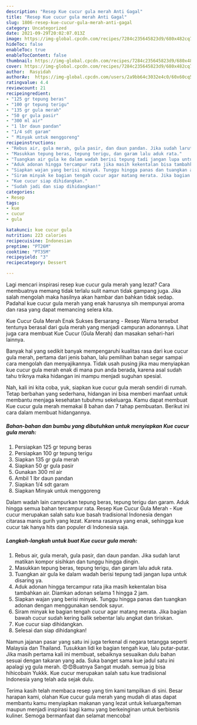```yaml
---
description: "Resep Kue cucur gula merah Anti Gagal"
title: "Resep Kue cucur gula merah Anti Gagal"
slug: 1806-resep-kue-cucur-gula-merah-anti-gagal
category: Uncategorized
date: 2021-09-29T20:02:07.013Z
image: https://img-global.cpcdn.com/recipes/7284c235645823d9/680x482cq70/kue-cucur-gula-merah-foto-resep-utama.jpg
hideToc: false
enableToc: true
enableTocContent: false
thumbnail: https://img-global.cpcdn.com/recipes/7284c235645823d9/680x482cq70/kue-cucur-gula-merah-foto-resep-utama.jpg
cover: https://img-global.cpcdn.com/recipes/7284c235645823d9/680x482cq70/kue-cucur-gula-merah-foto-resep-utama.jpg
author:  Rasyidah
authorAv:  https://img-global.cpcdn.com/users/2a9bb64c3032e4c0/60x60cq50/avatar.jpg
ratingvalue: 4.4
reviewcount: 21
recipeingredient:
- "125 gr tepung beras"
- "100 gr tepung terigu"
- "135 gr gula merah"
- "50 gr gula pasir"
- "300 ml air"
- "1 lbr daun pandan"
- "1/4 sdt garam"
- " Minyak untuk menggoreng"
recipeinstructions:
- "Rebus air, gula merah, gula pasir, dan daun pandan. Jika sudah larut matikan kompor sisihkan dan tunggu hingga dingin."
- "Masukkan tepung beras, tepung terigu, dan garam lalu aduk rata."
- "Tuangkan air gula ke dalam wadah berisi tepung tadi jangan lupa untuk disaring ya."
- "Aduk adonan hingga tercampur rata jika masih kekentalan bisa tambahkan air. Diamkan adonan selama 1 hingga 2 jam."
- "Siapkan wajan yang berisi minyak. Tunggu hingga panas dan tuangkan adonan dengan menggunakan sendok sayur."
- "Siram minyak ke bagian tengah cucur agar matang merata. Jika bagian bawah cucur sudah kering balik sebentar lalu angkat dan tiriskan."
- "Kue cucur siap dihidangkan."
- "Sudah jadi dan siap dihidangkan!"
categories:
- Resep
tags:
- kue
- cucur
- gula

katakunci: kue cucur gula 
nutrition: 223 calories
recipecuisine: Indonesian
preptime: "PT26M"
cooktime: "PT35M"
recipeyield: "3"
recipecategory: Dessert

---
```



Lagi mencari inspirasi resep kue cucur gula merah yang lezat? Cara membuatnya memang tidak terlalu sulit namun tidak gampang juga. Jika salah mengolah maka hasilnya akan hambar dan bahkan tidak sedap. Padahal kue cucur gula merah yang enak harusnya sih mempunyai aroma dan rasa yang dapat memancing selera kita.


Kue Cucur Gula Merah Enak Sukses Bersarang - Resep Warna tersebut tentunya berasal dari gula merah yang menjadi campuran adonannya. Lihat juga cara membuat Kue Cucur (Gula Merah) dan masakan sehari-hari lainnya.

Banyak hal yang sedikit banyak mempengaruhi kualitas rasa dari kue cucur gula merah, pertama dari jenis bahan, lalu pemilihan bahan segar sampai cara mengolah dan menyajikannya. Tidak usah pusing jika mau menyiapkan kue cucur gula merah enak di mana pun anda berada, karena asal sudah tahu triknya maka hidangan ini mampu menjadi suguhan spesial.


Nah, kali ini kita coba, yuk, siapkan kue cucur gula merah sendiri di rumah. Tetap berbahan yang sederhana, hidangan ini bisa memberi manfaat untuk membantu menjaga kesehatan tubuhmu sekeluarga. Kamu dapat membuat Kue cucur gula merah memakai 8 bahan dan 7 tahap pembuatan. Berikut ini cara dalam membuat hidangannya.

<!--inarticleads1-->

##### Bahan-bahan dan bumbu yang dibutuhkan untuk menyiapkan Kue cucur gula merah:

1. Persiapkan 125 gr tepung beras
1. Persiapkan 100 gr tepung terigu
1. Siapkan 135 gr gula merah
1. Siapkan 50 gr gula pasir
1. Gunakan 300 ml air
1. Ambil 1 lbr daun pandan
1. Siapkan 1/4 sdt garam
1. Siapkan  Minyak untuk menggoreng


Dalam wadah lain campurkan tepung beras, tepung terigu dan garam. Aduk hingga semua bahan tercampur rata. Resep Kue Cucur Gula Merah - Kue cucur merupakan salah satu kue basah tradisional Indonesia dengan citarasa manis gurih yang lezat. Karena rasanya yang enak, sehingga kue cucur tak hanya hits dan populer di Indonesia saja. 

<!--inarticleads2-->

##### Langkah-langkah untuk buat Kue cucur gula merah:

1. Rebus air, gula merah, gula pasir, dan daun pandan. Jika sudah larut matikan kompor sisihkan dan tunggu hingga dingin.
1. Masukkan tepung beras, tepung terigu, dan garam lalu aduk rata.
1. Tuangkan air gula ke dalam wadah berisi tepung tadi jangan lupa untuk disaring ya.
1. Aduk adonan hingga tercampur rata jika masih kekentalan bisa tambahkan air. Diamkan adonan selama 1 hingga 2 jam.
1. Siapkan wajan yang berisi minyak. Tunggu hingga panas dan tuangkan adonan dengan menggunakan sendok sayur.
1. Siram minyak ke bagian tengah cucur agar matang merata. Jika bagian bawah cucur sudah kering balik sebentar lalu angkat dan tiriskan.
1. Kue cucur siap dihidangkan.
1. Selesai dan siap dihidangkan!

Namun jajanan pasar yang satu ini juga terkenal di negara tetangga seperti Malaysia dan Thailand. Tusukkan lidi ke bagian tengah kue, lalu putar-putar. Jika masih pertama kali ini membuat, sebaiknya sesuaikan dulu bahan sesuai dengan takaran yang ada. Suka banget sama kue jadul satu ini apalagi yg gula merah. 😍😍Buatnya Sangat mudah. semua jg bisa hihicobain Yukkk. Kue cucur merupakan salah satu kue tradisional Indonesia yang telah ada sejak dulu. 

Terima kasih telah membaca resep yang tim kami tampilkan di sini. Besar harapan kami, olahan Kue cucur gula merah yang mudah di atas dapat membantu kamu menyiapkan makanan yang lezat untuk keluarga/teman maupun menjadi inspirasi bagi kamu yang berkeinginan untuk berbisnis kuliner. Semoga bermanfaat dan selamat mencoba!
